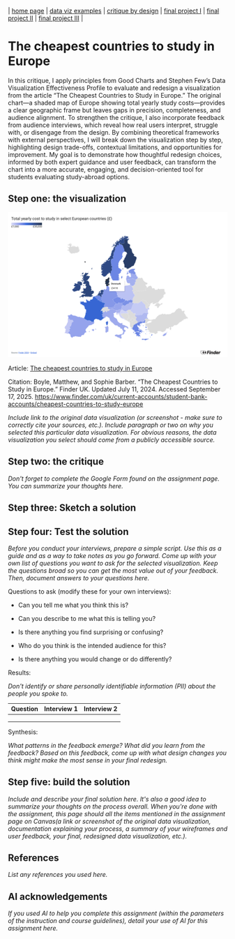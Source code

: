 | [home page](https://cmustudent.github.io/tswd-portfolio-templates/) | [data viz examples](dataviz-examples) | [critique by design](critique-by-design) | [final project I](final-project-part-one) | [final project II](final-project-part-two) | [final project III](final-project-part-three) |

# The cheapest countries to study in Europe

In this critique, I apply principles from Good Charts and Stephen Few’s Data Visualization Effectiveness Profile to evaluate and redesign a visualization from the article “The Cheapest Countries to Study in Europe.” The original chart—a shaded map of Europe showing total yearly study costs—provides a clear geographic frame but leaves gaps in precision, completeness, and audience alignment. To strengthen the critique, I also incorporate feedback from audience interviews, which reveal how real users interpret, struggle with, or disengage from the design. By combining theoretical frameworks with external perspectives, I will break down the visualization step by step, highlighting design trade-offs, contextual limitations, and opportunities for improvement. My goal is to demonstrate how thoughtful redesign choices, informed by both expert guidance and user feedback, can transform the chart into a more accurate, engaging, and decision-oriented tool for students evaluating study-abroad options.

## Step one: the visualization

<img src="Critic - Data Viz _Original.png" width="600"/>

Article: [The cheapest countries to study in Europe](https://www.finder.com/uk/current-accounts/student-bank-accounts/cheapest-countries-to-study-europe)

Citation: Boyle, Matthew, and Sophie Barber. “The Cheapest Countries to Study in Europe.” Finder UK. Updated July 11, 2024. Accessed September 17, 2025. https://www.finder.com/uk/current-accounts/student-bank-accounts/cheapest-countries-to-study-europe


_Include link to the original data visualization (or screenshot - make sure to correctly cite your sources, etc.).  Include paragraph or two on why you selected this particular data visualization.  For obvious reasons, the data visualization you select should come from a publicly accessible source._

## Step two: the critique
_Don't forget to complete the Google Form found on the assignment page.  You can summarize your thoughts here._

## Step three: Sketch a solution

## Step four: Test the solution

_Before you conduct your interviews, prepare a simple script.  Use this as a guide and as a way to take notes as you go forward. Come up with your own list of questions you want to ask for the selected visualization. Keep the questions broad so you can get the most value out of your feedback. Then, document answers to your questions here._

Questions to ask (modify these for your own interviews): 

- Can you tell me what you think this is?

- Can you describe to me what this is telling you?

- Is there anything you find surprising or confusing?

- Who do you think is the intended audience for this?

- Is there anything you would change or do differently?

Results: 

_Don't identify or share personally identifiable information (PII) about the people you spoke to._


| Question | Interview 1 | Interview 2 |
|----------|-------------|-------------|
|          |             |             |
|          |             |             |
|          |             |             |

Synthesis: 

_What patterns in the feedback emerge?  What did you learn from the feedback?  Based on this feedback, come up with what design changes you think might make the most sense in your final redesign._

## Step five: build the solution

_Include and describe your final solution here. It's also a good idea to summarize your thoughts on the process overall. When you're done with the assignment, this page should all the items mentioned in the assignment page on Canvas(a link or screenshot of the original data visualization, documentation explaining your process, a summary of your wireframes and user feedback, your final, redesigned data visualization, etc.)._

## References
_List any references you used here._

## AI acknowledgements
_If you used AI to help you complete this assignment (within the parameters of the instruction and course guidelines), detail your use of AI for this assignment here._

